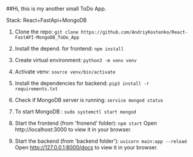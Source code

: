 ##Hi, this is my another small ToDo App.

Stack: React+FastApi+MongoDB

1. Clone the repo: `git clone https://github.com/AndriyKostenko/React-FastAPI-MongoDB_ToDo_App`

2. Install the depend. for frontend: `npm install`

3. Create virtual environment: `python3 -m venv venv`

4. Activate venv: `source venv/bin/activate`

3. Install the dependencies for backend: `pip3 install -r requirements.txt`

6. Check if MongoDB server is running: `service mongod status`

7. To start MongoDB : `sudo systemctl start mongod`

8. Start the frontend (from 'fronend' folder): `npm start`
Open http://localhost:3000 to view it in your browser.

9. Start the backend (from 'backend folder'): `uvicorn main:app --reload`
Open http://127.0.0.1:8000/docs to view it in your browser.




